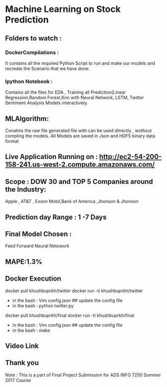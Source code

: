 # Machine Learning on Stock Prediction 

## Folders to watch : 
### DockerCompilations :
It contains all the required Python Script to run and make our models and recreate the Scenario that we have done. 

### Ipython Notebook :
Contains all the files for EDA , Training all Prediction(Linear Regression,Random Forest,Knn with Neural Network, LSTM, Twitter Sentiment Analysis Models interactively. 

## MLAlgorithm: 
Conatins the raw file generated file with can be used ditrectly , wothout compling the models. All Models are saved in Json and  HDF5 binary data format 


## Live Application Running on : http://ec2-54-200-158-241.us-west-2.compute.amazonaws.com/


## Scope : DOW 30 and TOP 5 Companies around the Industry: 
Apple , AT&T , Exxon Mobil,Bank of America ,Jhonson & Jhonson 

## Prediction day Range : 1 -7 Days 
## Final Model Chosen : 
Feed Forward Neural Netowork 
## MAPE:1.3% 


## Docker Execution
docker pull khushbuprkh/twitter
docker run -ti khushbuprkh/twitter
- in the bash : Vim config.json ## update the config file
- in the bash : python twitter.py

docker pull khushbuprkh/final
docker run -ti khushbuprkh/final
- in the bash : Vim config.json ## update the config file
- in the bash : make

## Video Link

## Thank you 


Note : This is a part of Final Project Submission for ADS INFO 7250 Summer 2017 Course 
